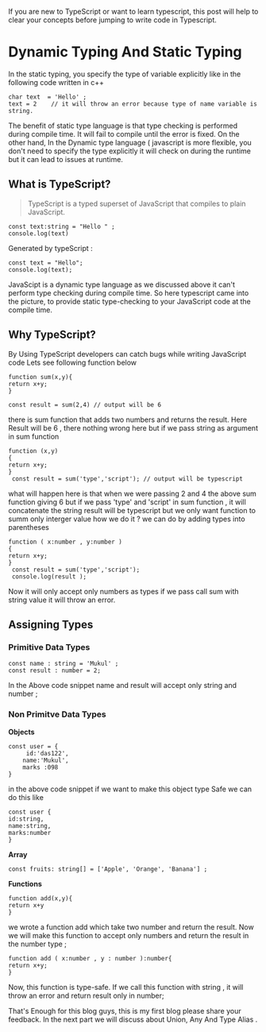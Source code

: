 If you are new to TypeScript or want to learn typescript, this post will help to clear your concepts before 
jumping to write code in Typescript.

# Dynamic Typing And Static Typing  

In the static typing, you specify the type of variable explicitly like in the following code written in c++ 

```
char text  = 'Hello' ;
text = 2    // it will throw an error because type of name variable is string.

```
The benefit of static type language is that type checking is performed during compile time. 
It will fail to compile until the error is fixed.
On the other hand, In the Dynamic type language ( javascript is more flexible, you don't need to specify the type explicitly it will check on during the runtime but it can lead to issues at runtime. 

## What is TypeScript?

 > TypeScript is a typed superset of JavaScript that compiles to plain JavaScript.
```
const text:string = "Hello " ;
console.log(text)
``` 
Generated by typeScript :
```
const text = "Hello";
console.log(text);
```
JavaScipt is a dynamic type language as we discussed above it can't perform type 
checking during compile time. So here typescript came into the picture, to provide static 
type-checking to your JavaScript code at the compile time. 



## Why TypeScript?

 By Using TypeScript developers can catch bugs while writing JavaScript code
Lets see following function below 

```
function sum(x,y){
return x+y;
}

const result = sum(2,4) // output will be 6

``` 
there is sum function that adds two numbers and returns the result. Here Result will be 6 , there nothing 
wrong here but if we pass string as argument in sum function 
```
function (x,y)
{
return x+y;
}
 const result = sum('type','script'); // output will be typescript

```
what will happen here is that when we were passing 2 and 4 the above sum function giving 6 but if we pass 'type' and 'script' in sum function , it will concatenate the string result will be typescript but we only want function to summ only interger value how we do it ? we can do by adding types into parentheses 

```
function ( x:number , y:number )
{
return x+y;
}
 const result = sum('type','script');
 console.log(result ); 

``` 
Now it will only accept only numbers as types if we pass call sum with string value it will throw an 
error.

## Assigning Types 

### Primitive Data Types

```
const name : string = 'Mukul' ;
const result : number = 2;  

```
In the Above code snippet name and result will accept only string and number ;

### Non Primitve Data Types

**Objects**

```
const user = {
     id:'das122',
    name:'Mukul',
    marks :098
}
```
in the above code snippet if we want to make this object type Safe we can do this like
```
const user {
id:string,
name:string,
marks:number
}

```
**Array**

```
const fruits: string[] = ['Apple', 'Orange', 'Banana'] ; 

```


**Functions**
```
function add(x,y){
return x+y
}

```
we wrote a function add which take two number and return the result. Now we will make this function 
to accept only numbers and return the result in the number type ;

```
function add ( x:number , y : number ):number{
return x+y;
}
```
Now, this function is type-safe. If we call this function with string , it will throw an error and 
return result only in number;

That's Enough for this blog guys, this is my first blog please share your feedback. In the  next part
we will discuss about Union, Any And Type Alias .















 




